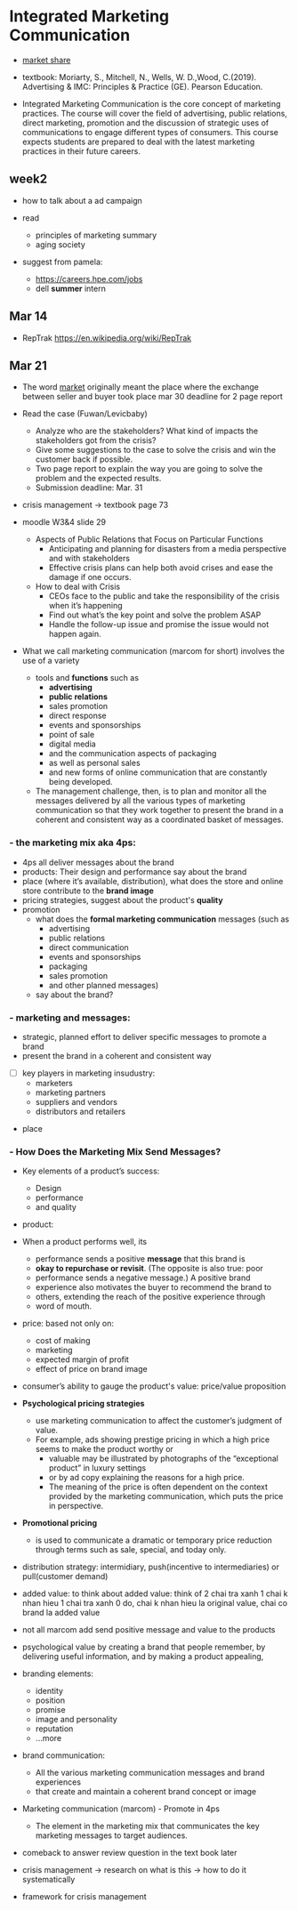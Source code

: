 # Integrated Marketing Communication

- [market share](market-share)
- textbook: Moriarty, S., Mitchell, N., Wells, W. D.,Wood, C.(2019). Advertising & IMC: Principles & Practice (GE). Pearson Education.

- Integrated Marketing Communication is the core concept of marketing practices. The course will cover the field of advertising, public relations, direct marketing, promotion and the discussion of strategic uses of communications to engage different types of consumers. This course expects students are prepared to deal with the latest marketing practices in their future careers.

## week2

- how to talk about a ad campaign
- read

  - principles of marketing summary
  - aging society

- suggest from pamela:
  - https://careers.hpe.com/jobs
  - dell **summer** intern

## Mar 14

- RepTrak https://en.wikipedia.org/wiki/RepTrak

## Mar 21

- The word [market](market) originally meant the place where the exchange between seller and buyer took place
  mar 30 deadline for 2 page report
- Read the case (Fuwan/Levicbaby)
  - Analyze who are the stakeholders? What kind of impacts the stakeholders got from the crisis?
  - Give some suggestions to the case to solve the crisis and win the customer back if possible.
  - Two page report to explain the way you are going to solve the problem and the expected results.
  - Submission deadline: Mar. 31
- crisis management -> textbook page 73
- moodle W3&4 slide 29

  - Aspects of Public Relations that Focus on Particular Functions
    - Anticipating and planning for disasters from a media perspective and with stakeholders
    - Effective crisis plans can help both avoid crises and ease the damage if one occurs.
  - How to deal with Crisis
    - CEOs face to the public and take the responsibility of the crisis when it’s happening
    - Find out what’s the key point and solve the problem ASAP
    - Handle the follow-up issue and promise the issue would not happen again.

- What we call marketing communication (marcom for short) involves the use of a variety
  - tools and **functions** such as
    - **advertising**
    - **public relations**
    - sales promotion
    - direct response
    - events and sponsorships
    - point of sale
    - digital media
    - and the communication aspects of packaging
    - as well as personal sales
    - and new forms of online communication that are constantly being developed.
  - The management challenge, then, is to plan and monitor all the messages delivered by all the various types of marketing communication so that they work together to present the brand in a coherent and consistent way as a coordinated basket of messages.

### - the marketing mix aka 4ps:

- 4ps all deliver messages about the brand
- products: Their design and performance say about the brand
- place (where it’s available, distribution), what does the store and online store contribute to the **brand image**
- pricing strategies, suggest about the product's **quality**
- promotion
  - what does the **formal marketing communication** messages (such as
    - advertising
    - public relations
    - direct communication
    - events and sponsorships
    - packaging
    - sales promotion
    - and other planned messages)
  - say about the brand?

### - marketing and messages:

- strategic, planned effort to deliver specific messages to promote a brand
- present the brand in a coherent and consistent way
- [ ] key players in marketing insudustry:
  - marketers
  - marketing partners
  - suppliers and vendors
  - distributors and retailers
- place

### - How Does the Marketing Mix Send Messages?

- Key elements of a product’s success:
  - Design
  - performance
  - and quality
- product:
- When a product performs well, its
  - performance sends a positive **message** that this brand is
  - **okay to repurchase or revisit**. (The opposite is also true: poor
  - performance sends a negative message.) A positive brand
  - experience also motivates the buyer to recommend the brand to
  - others, extending the reach of the positive experience through
  - word of mouth.
- price: based not only on:
  - cost of making
  - marketing
  - expected margin of profit
  - effect of price on brand image
- consumer’s ability to gauge the product's value: price/value proposition
- **Psychological pricing strategies**
  - use marketing communication to affect the customer’s judgment of value.
  - For example, ads showing prestige pricing in which a high price seems to make the product worthy or
    - valuable may be illustrated by photographs of the “exceptional product” in luxury settings
    - or by ad copy explaining the reasons for a high price.
    - The meaning of the price is often dependent on the context provided by the marketing communication, which puts the price in perspective.
- **Promotional pricing**
  - is used to communicate a dramatic or temporary price reduction through terms such as sale, special, and today only.
- distribution strategy: intermidiary, push(incentive to intermediaries) or pull(customer demand)
- added value: to think about added value: think of 2 chai tra xanh 1 chai k nhan hieu 1 chai tra xanh 0 do, chai k nhan hieu la original value, chai co brand la added value
- not all marcom add send positive message and value to the products
- psychological value by creating a brand that people remember, by delivering useful information, and by making a product appealing,

- branding elements:

  - identity
  - position
  - promise
  - image and personality
  - reputation
  - ...more

- brand communication:
  - All the various marketing communication messages and brand experiences
  - that create and maintain a coherent brand concept or image
- Marketing communication (marcom) - Promote in 4ps
  - The element in the marketing mix that communicates the key marketing messages to target audiences.
- comeback to answer review question in the text book later

- crisis management -> research on what is this -> how to do it systematically
- framework for crisis management

